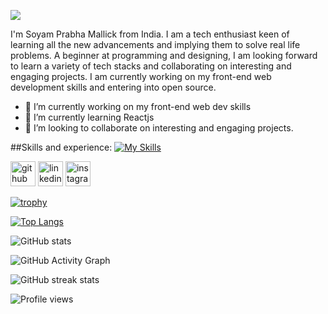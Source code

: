 ![](https://i.postimg.cc/wTzGnNw4/github-header-image-6.png)

I'm Soyam Prabha Mallick from India. I am a tech enthusiast keen of learning all the new advancements and implying them to solve real life problems. A beginner at programming and designing, I am looking forward to learn a variety of tech stacks and collaborating on interesting and engaging projects. I am currently working on my front-end web development skills and entering into open source. 

- 🔭 I’m currently working on my front-end web dev skills 
- 🌱 I’m currently learning Reactjs 
- 👯 I’m looking to collaborate on interesting and engaging projects. 

##Skills and experience:
[![My Skills](https://skillicons.dev/icons?i=js,html,css,reactjs,figma&theme=light)](https://skillicons.dev)


[<img src='https://cdn.jsdelivr.net/npm/simple-icons@3.0.1/icons/github.svg' alt='github' height='40'>](https://github.com/https://github.com/Soyamprabha)  [<img src='https://cdn.jsdelivr.net/npm/simple-icons@3.0.1/icons/linkedin.svg' alt='linkedin' height='40'>](https://www.linkedin.com/in/https://www.linkedin.com/in/soyam-prabha-mallick-54119b233/)  [<img src='https://cdn.jsdelivr.net/npm/simple-icons@3.0.1/icons/instagram.svg' alt='instagram' height='40'>](https://www.instagram.com/https://instagram.com/_.soyam.prabha._?igshid=OTk0YzhjMDVlZA==/)  

[![trophy](https://github-profile-trophy.vercel.app/?username=https://github.com/Soyamprabha)](https://github.com/ryo-ma/github-profile-trophy)

[![Top Langs](https://github-readme-stats.vercel.app/api/top-langs/?username=https://github.com/Soyamprabha)](https://github.com/anuraghazra/github-readme-stats)

![GitHub stats](https://github-readme-stats.vercel.app/api?username=https://github.com/Soyamprabha&show_icons=true)  

![GitHub Activity Graph](https://activity-graph.herokuapp.com/graph?username=https://github.com/Soyamprabha)  

![GitHub streak stats](https://streak-stats.demolab.com/?user=https://github.com/Soyamprabha)  

![Profile views](https://gpvc.arturio.dev/https://github.com/Soyamprabha)  
